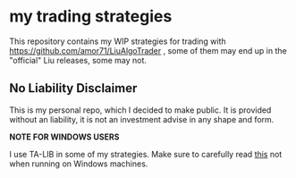 # my trading strategies

This repository contains my WIP strategies for trading with https://github.com/amor71/LiuAlgoTrader , some of them may end up in the "official" Liu releases, some may not.

## No Liability Disclaimer

This is my personal repo, which I decided to make public. It is provided without an liability, it is not an investment advise in any shape and form.

**NOTE FOR WINDOWS USERS**

I use TA-LIB in some of my strategies. Make sure to carefully read [this](https://github.com/mrjbq7/ta-lib#windows) not when running on Windows machines.


